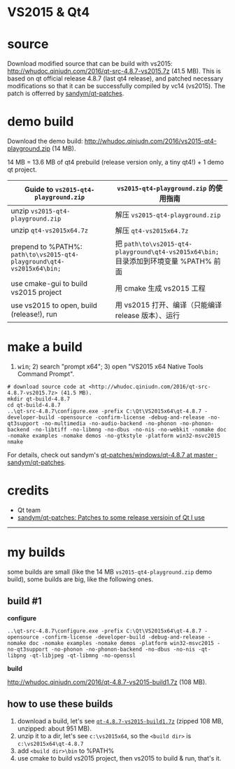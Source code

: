 VS2015 & Qt4
============

# source

Download modified source that can be build with vs2015: <http://whudoc.qiniudn.com/2016/qt-src-4.8.7-vs2015.7z> (41.5 MB).
This is based on qt official release 4.8.7 (last qt4 release), and patched necessary modifications so that it can be
successfully compiled by vc14 (vs2015). The patch is offerred by [sandym/qt-patches](https://github.com/sandym/qt-patches).

# demo build

Download the demo build: <http://whudoc.qiniudn.com/2016/vs2015-qt4-playground.zip> (14 MB).

14 MB = 13.6 MB of qt4 prebuild (release version only, a tiny qt4!) + 1 demo qt project.

Guide to `vs2015-qt4-playground.zip`                                    | `vs2015-qt4-playground.zip` 的使用指南
----------------------------------------------------------------------- | ------------------------------------
unzip `vs2015-qt4-playground.zip`                                       | 解压 `vs2015-qt4-playground.zip`
unzip `qt4-vs2015x64.7z`                                                | 解压 `qt4-vs2015x64.7z`
prepend to %PATH%: `path\to\vs2015-qt4-playground\qt4-vs2015x64\bin;`   | 把 `path\to\vs2015-qt4-playground\qt4-vs2015x64\bin;` 目录添加到环境变量 %PATH% 前面
use cmake-gui to build vs2015 project                                   | 用 cmake 生成 vs2015 工程
use vs2015 to open, build (release!), run                               | 用 vs2015 打开、编译（只能编译 release 版本）、运行

# make a build

1) <kbd>win</kbd>; 2) search "prompt x64"; 3) open "VS2015 x64 Native Tools Command Prompt".

```
# download source code at <http://whudoc.qiniudn.com/2016/qt-src-4.8.7-vs2015.7z> (41.5 MB).
mkdir qt-build-4.8.7
cd qt-build-4.8.7
..\qt-src-4.8.7\configure.exe -prefix C:\Qt\VS2015x64\qt-4.8.7 -developer-build -opensource -confirm-license -debug-and-release -no-qt3support -no-multimedia -no-audio-backend -no-phonon -no-phonon-backend -no-libtiff -no-libmng -no-dbus -no-nis -no-webkit -nomake doc -nomake examples -nomake demos -no-gtkstyle -platform win32-msvc2015
nmake
```

For details, check out sandym's [qt-patches/windows/qt-4.8.7 at master · sandym/qt-patches](https://github.com/sandym/qt-patches/tree/master/windows/qt-4.8.7).

# credits

-   Qt team
-   [sandym/qt-patches: Patches to some release versioin of Qt I use](https://github.com/sandym/qt-patches)

---

# my builds

some builds are small (like the 14 MB `vs2015-qt4-playground.zip` demo build), some builds are big, like the following ones.

## build #1

**configure**

```
..\qt-src-4.8.7\configure.exe -prefix C:\Qt\VS2015x64\qt-4.8.7 -opensource -confirm-license -developer-build -debug-and-release -nomake doc -nomake examples -nomake demos -platform win32-msvc2015 -no-qt3support -no-phonon -no-phonon-backend -no-dbus -no-nis -qt-libpng -qt-libjpeg -qt-libmng -no-openssl
```

**build**

<http://whudoc.qiniudn.com/2016/qt-4.8.7-vs2015-build1.7z> (108 MB).

## how to use these builds

1.  download a build, let's see [`qt-4.8.7-vs2015-build1.7z`](http://whudoc.qiniudn.com/2016/qt-4.8.7-vs2015-build1.7z) (zipped 108 MB, unzipped: about 951 MB).
2.  unzip it to a dir, let's see `c:\vs2015x64`, so the `<build dir>` is `c:\vs2015x64\qt-4.8.7`
3.  add `<build dir>\bin` to %PATH%
4.  use cmake to build vs2015 project, then vs2015 to build & run, that's it.
